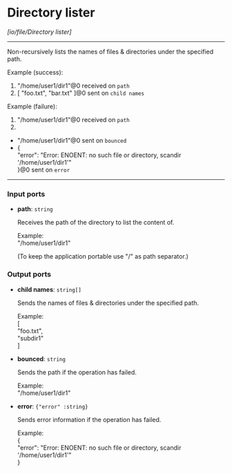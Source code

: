 # Directory lister

_[io/file/Directory lister]_

---

Non-recursively lists the names of files & directories under the specified path.  
  
Example (success):   
1. "/home/user1/dir1"@0 received on `path`  
2. [ "foo.txt", "bar.txt" ]@0 sent on `child names`  
  
Example (failure):   
1. "/home/user1/dir1"@0 received on `path`  
2.   
- "/home/user1/dir1"@0 sent on `bounced`  
- {  
  "error": "Error: ENOENT: no such file or directory, scandir '/home/user1/dir1'"  
}@0 sent on `error`  

---

### Input ports

* __path__: ` string `


    Receives the path of the directory to list the content of.  
      
    Example:  
    "/home/user1/dir1"  
      
    (To keep the application portable use "/" as path separator.)  

### Output ports

* __child names__: ` string[] `


    Sends the names of files & directories under the specified path.  
      
    Example:  
    [  
      "foo.txt",  
      "subdir1"  
    ]  


* __bounced__: ` string `


    Sends the path if the operation has failed.  
      
    Example:  
    "/home/user1/dir1"  


* __error__: ` {"error" :string} `


    Sends error information if the operation has failed.  
      
    Example:   
    {  
      "error": "Error: ENOENT: no such file or directory, scandir '/home/user1/dir1'"  
    }  

